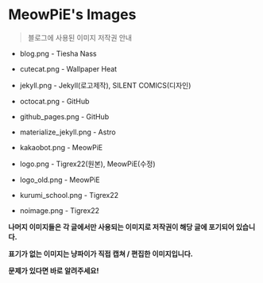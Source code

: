 # MeowPiE's Images

> 블로그에 사용된 이미지 저작권 안내

* blog.png - Tiesha Nass

* cutecat.png - Wallpaper Heat

* jekyll.png - Jekyll(로고제작), SILENT COMICS(디자인)

* octocat.png - GitHub

* github_pages.png - GitHub

* materialize_jekyll.png - Astro

* kakaobot.png - MeowPiE

* logo.png - Tigrex22(원본), MeowPiE(수정)

* logo_old.png - MeowPiE

* kurumi_school.png - Tigrex22

* noimage.png - Tigrex22

**나머지 이미지들은 각 글에서만 사용되는 이미지로 저작권이 해당 글에 포기되어 있습니다.**

**표기가 없는 이미지는 냥파이가 직접 캡쳐 / 편집한 이미지입니다.**

**문제가 있다면 바로 알려주세요!**
